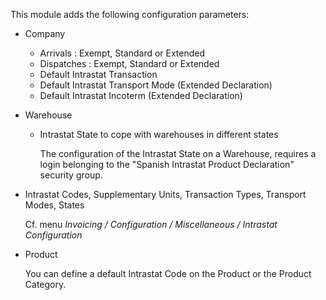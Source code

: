 This module adds the following configuration parameters:

- Company

  - Arrivals : Exempt, Standard or Extended
  - Dispatches : Exempt, Standard or Extended
  - Default Intrastat Transaction
  - Default Intrastat Transport Mode (Extended Declaration)
  - Default Intrastat Incoterm (Extended Declaration)

- Warehouse

  - Intrastat State to cope with warehouses in different states

    The configuration of the Intrastat State on a Warehouse, requires a
    login belonging to the "Spanish Intrastat Product Declaration"
    security group.

- Intrastat Codes, Supplementary Units, Transaction Types, Transport
  Modes, States

  Cf. menu *Invoicing / Configuration / Miscellaneous / Intrastat
  Configuration*

- Product

  You can define a default Intrastat Code on the Product or the Product
  Category.
